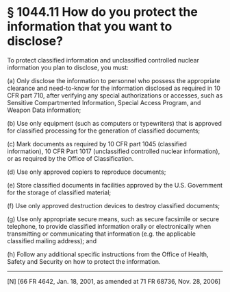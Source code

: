 # § 1044.11   How do you protect the information that you want to disclose?

To protect classified information and unclassified controlled nuclear information you plan to disclose, you must: 


(a) Only disclose the information to personnel who possess the appropriate clearance and need-to-know for the information disclosed as required in 10 CFR part 710, after verifying any special authorizations or accesses, such as Sensitive Compartmented Information, Special Access Program, and Weapon Data information; 


(b) Use only equipment (such as computers or typewriters) that is approved for classified processing for the generation of classified documents; 


(c) Mark documents as required by 10 CFR part 1045 (classified information), 10 CFR Part 1017 (unclassified controlled nuclear information), or as required by the Office of Classification. 


(d) Use only approved copiers to reproduce documents; 


(e) Store classified documents in facilities approved by the U.S. Government for the storage of classified material; 


(f) Use only approved destruction devices to destroy classified documents; 


(g) Use only appropriate secure means, such as secure facsimile or secure telephone, to provide classified information orally or electronically when transmitting or communicating that information (e.g. the applicable classified mailing address); and 


(h) Follow any additional specific instructions from the Office of Health, Safety and Security on how to protect the information. 



---

[N] [66 FR 4642, Jan. 18, 2001, as amended at 71 FR 68736, Nov. 28, 2006]




